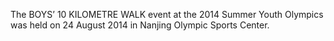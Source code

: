The BOYS’ 10 KILOMETRE WALK event at the 2014 Summer Youth Olympics was held on 24 August 2014 in Nanjing Olympic Sports Center.
